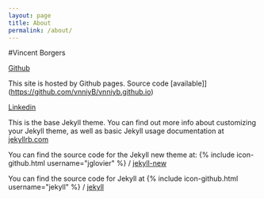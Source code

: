 ```yaml
---
layout: page
title: About
permalink: /about/
---
```


#Vincent Borgers

[Github](https://github.com/vnniyB)

This site is hosted by Github pages. 
Source code [available]](https://github.com/vnniyB/vnniyb.github.io)

[Linkedin](https://www.linkedin.com/in/vnniyB)



This is the base Jekyll theme. You can find out more info about customizing your Jekyll theme, as well as basic Jekyll usage documentation at [jekyllrb.com](http://jekyllrb.com/)

You can find the source code for the Jekyll new theme at:
{% include icon-github.html username="jglovier" %} /
[jekyll-new](https://github.com/jglovier/jekyll-new)

You can find the source code for Jekyll at
{% include icon-github.html username="jekyll" %} /
[jekyll](https://github.com/jekyll/jekyll)
